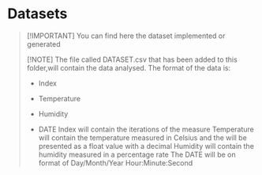 # Datasets
>
>[!IMPORTANT]
>You can find here the dataset implemented or generated
>
>[!NOTE]
>The file called DATASET.csv that has been added to this folder,will contain the data analysed.
>The format of the data is:
>
> * Index
>
> * Temperature
>
> * Humidity
>
> * DATE
>Index will contain the iterations of the measure
>Temperature will contain the temperature measured in Celsius and the will be presented as a float value with a decimal
>Humidity will contain the humidity measured in a percentage rate
>The DATE will be on format of Day/Month/Year Hour:Minute:Second